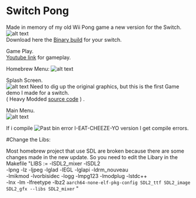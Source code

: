 # Switch Pong
Made in memory of my old Wii Pong game a new version for the Switch.   
![alt text](http://dcnigma.eu5.org/wp-content/uploads/2019/11/icon.png)  
Download here the [Binary build](https://anonfile.com/lbqcJ69cnf/pong_nro) for your switch.  
  
Game Play.  
[Youtube link](https://youtu.be/ZhtjXEUqFrQ) for gameplay.  
   
   
Homebrew Menu:
![alt text](http://dcnigma.eu5.org/wp-content/uploads/2019/11/2019110222161000-B9CA2278025A7707FE11C7E26674FDB9.jpg)

Splash Screen.  
![alt text](http://dcnigma.eu5.org/wp-content/uploads/2019/11/2019110222155900-B9CA2278025A7707FE11C7E26674FDB9.jpg)
Need to dig up the original graphics, but this is the first Game demo I made for a switch.   
( Heavy Modded [source code](https://github.com/I-EAT-CHEEZE-YO/switch_sdl_pong/releases) )  . 
  
Main Menu.  
![alt text](http://dcnigma.eu5.org/wp-content/uploads/2019/11/2019110219535400-691C9B2C6D1F1E032DDC01FD026159FD.jpg)   


If i compile ![Past bin error](https://pastebin.com/SuDzfTXN) I-EAT-CHEEZE-YO version I get compile errors.

#Change the Libs:

Most homebrew project that use SDL are broken because there are some changes made in the new update.
So you need to edit the Libary in the Makefile 
"LIBS := -lSDL2_mixer -lSDL2 \
-lpng -lz -ljpeg -lglad -lEGL -lglapi -ldrm_nouveau \
-lmikmod -lvorbisidec -logg -lmpg123 -lmodplug -lstdc++ \
-lnx -lm -lfreetype -lbz2 `aarch64-none-elf-pkg-config SDL2_ttf SDL2_image SDL2_gfx --libs SDL2_mixer` "




